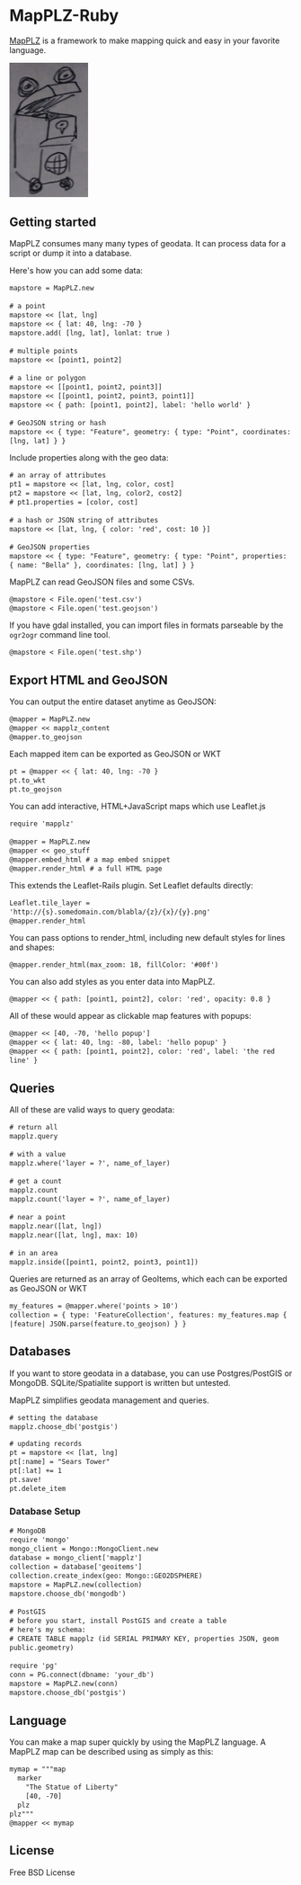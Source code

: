# MapPLZ-Ruby

[MapPLZ](http://mapplz.com) is a framework to make mapping quick and easy in
your favorite language.

<img src="https://raw.githubusercontent.com/mapmeld/mapplz-ruby/master/logo.jpg" width="140"/>

## Getting started

MapPLZ consumes many many types of geodata. It can process data for a script or dump
it into a database.

Here's how you can add some data:

```
mapstore = MapPLZ.new

# a point
mapstore << [lat, lng]
mapstore << { lat: 40, lng: -70 }
mapstore.add( [lng, lat], lonlat: true )

# multiple points
mapstore << [point1, point2]

# a line or polygon
mapstore << [[point1, point2, point3]]
mapstore << [[point1, point2, point3, point1]]
mapstore << { path: [point1, point2], label: 'hello world' }

# GeoJSON string or hash
mapstore << { type: "Feature", geometry: { type: "Point", coordinates: [lng, lat] } }
```

Include properties along with the geo data:

```
# an array of attributes
pt1 = mapstore << [lat, lng, color, cost]
pt2 = mapstore << [lat, lng, color2, cost2]
# pt1.properties = [color, cost]

# a hash or JSON string of attributes
mapstore << [lat, lng, { color: 'red', cost: 10 }]

# GeoJSON properties
mapstore << { type: "Feature", geometry: { type: "Point", properties: { name: "Bella" }, coordinates: [lng, lat] } }
```

MapPLZ can read GeoJSON files and some CSVs.

```
@mapstore < File.open('test.csv')
@mapstore < File.open('test.geojson')
```

If you have gdal installed, you can import files in formats parseable by the ```ogr2ogr``` command line tool.

```
@mapstore < File.open('test.shp')
```

## Export HTML and GeoJSON

You can output the entire dataset anytime as GeoJSON:

```
@mapper = MapPLZ.new
@mapper << mapplz_content
@mapper.to_geojson
```

Each mapped item can be exported as GeoJSON or WKT

```
pt = @mapper << { lat: 40, lng: -70 }
pt.to_wkt
pt.to_geojson
```

You can add interactive, HTML+JavaScript maps which use Leaflet.js

```
require 'mapplz'

@mapper = MapPLZ.new
@mapper << geo_stuff
@mapper.embed_html # a map embed snippet
@mapper.render_html # a full HTML page
```

This extends the Leaflet-Rails plugin. Set Leaflet defaults directly:

```
Leaflet.tile_layer = 'http://{s}.somedomain.com/blabla/{z}/{x}/{y}.png'
@mapper.render_html
```

You can pass options to render_html, including new default styles for lines and shapes:

```
@mapper.render_html(max_zoom: 18, fillColor: '#00f')
```

You can also add styles as you enter data into MapPLZ.

```
@mapper << { path: [point1, point2], color: 'red', opacity: 0.8 }
```

All of these would appear as clickable map features with popups:

```
@mapper << [40, -70, 'hello popup']
@mapper << { lat: 40, lng: -80, label: 'hello popup' }
@mapper << { path: [point1, point2], color: 'red', label: 'the red line' }
```

## Queries

All of these are valid ways to query geodata:

```
# return all
mapplz.query

# with a value
mapplz.where('layer = ?', name_of_layer)

# get a count
mapplz.count
mapplz.count('layer = ?', name_of_layer)

# near a point
mapplz.near([lat, lng])
mapplz.near([lat, lng], max: 10)

# in an area
mapplz.inside([point1, point2, point3, point1])
```

Queries are returned as an array of GeoItems, which each can be exported as GeoJSON or WKT

```
my_features = @mapper.where('points > 10')
collection = { type: 'FeatureCollection', features: my_features.map { |feature| JSON.parse(feature.to_geojson) } }
```

## Databases

If you want to store geodata in a database, you can use Postgres/PostGIS or MongoDB.
SQLite/Spatialite support is written but untested.

MapPLZ simplifies geodata management and queries.

```
# setting the database
mapplz.choose_db('postgis')
```

```
# updating records
pt = mapstore << [lat, lng]
pt[:name] = "Sears Tower"
pt[:lat] += 1
pt.save!
pt.delete_item
```

### Database Setup

```
# MongoDB
require 'mongo'
mongo_client = Mongo::MongoClient.new
database = mongo_client['mapplz']
collection = database['geoitems']
collection.create_index(geo: Mongo::GEO2DSPHERE)
mapstore = MapPLZ.new(collection)
mapstore.choose_db('mongodb')

# PostGIS
# before you start, install PostGIS and create a table
# here's my schema:
# CREATE TABLE mapplz (id SERIAL PRIMARY KEY, properties JSON, geom public.geometry)

require 'pg'
conn = PG.connect(dbname: 'your_db')
mapstore = MapPLZ.new(conn)
mapstore.choose_db('postgis')
```


## Language
You can make a map super quickly by using the MapPLZ language. A MapPLZ map
can be described using as simply as this:

```
mymap = """map
  marker
    "The Statue of Liberty"
    [40, -70]
  plz
plz"""
@mapper << mymap
```

## License

Free BSD License
